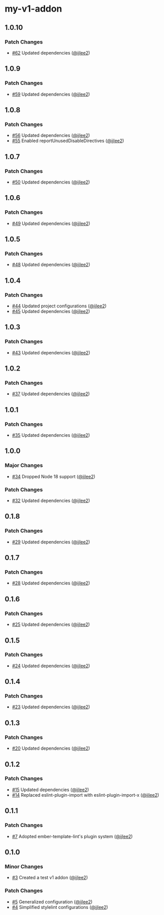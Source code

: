 # my-v1-addon

## 1.0.10

### Patch Changes

- [#62](https://github.com/ijlee2/frontend-configs/pull/62) Updated dependencies ([@ijlee2](https://github.com/ijlee2))

## 1.0.9

### Patch Changes

- [#59](https://github.com/ijlee2/frontend-configs/pull/59) Updated dependencies ([@ijlee2](https://github.com/ijlee2))

## 1.0.8

### Patch Changes

- [#56](https://github.com/ijlee2/frontend-configs/pull/56) Updated dependencies ([@ijlee2](https://github.com/ijlee2))
- [#55](https://github.com/ijlee2/frontend-configs/pull/55) Enabled reportUnusedDisableDirectives ([@ijlee2](https://github.com/ijlee2))

## 1.0.7

### Patch Changes

- [#50](https://github.com/ijlee2/frontend-configs/pull/50) Updated dependencies ([@ijlee2](https://github.com/ijlee2))

## 1.0.6

### Patch Changes

- [#49](https://github.com/ijlee2/frontend-configs/pull/49) Updated dependencies ([@ijlee2](https://github.com/ijlee2))

## 1.0.5

### Patch Changes

- [#48](https://github.com/ijlee2/frontend-configs/pull/48) Updated dependencies ([@ijlee2](https://github.com/ijlee2))

## 1.0.4

### Patch Changes

- [#44](https://github.com/ijlee2/frontend-configs/pull/44) Updated project configurations ([@ijlee2](https://github.com/ijlee2))
- [#45](https://github.com/ijlee2/frontend-configs/pull/45) Updated dependencies ([@ijlee2](https://github.com/ijlee2))

## 1.0.3

### Patch Changes

- [#43](https://github.com/ijlee2/frontend-configs/pull/43) Updated dependencies ([@ijlee2](https://github.com/ijlee2))

## 1.0.2

### Patch Changes

- [#37](https://github.com/ijlee2/frontend-configs/pull/37) Updated dependencies ([@ijlee2](https://github.com/ijlee2))

## 1.0.1

### Patch Changes

- [#35](https://github.com/ijlee2/frontend-configs/pull/35) Updated dependencies ([@ijlee2](https://github.com/ijlee2))

## 1.0.0

### Major Changes

- [#34](https://github.com/ijlee2/frontend-configs/pull/34) Dropped Node 18 support ([@ijlee2](https://github.com/ijlee2))

### Patch Changes

- [#32](https://github.com/ijlee2/frontend-configs/pull/32) Updated dependencies ([@ijlee2](https://github.com/ijlee2))

## 0.1.8

### Patch Changes

- [#29](https://github.com/ijlee2/frontend-configs/pull/29) Updated dependencies ([@ijlee2](https://github.com/ijlee2))

## 0.1.7

### Patch Changes

- [#28](https://github.com/ijlee2/frontend-configs/pull/28) Updated dependencies ([@ijlee2](https://github.com/ijlee2))

## 0.1.6

### Patch Changes

- [#25](https://github.com/ijlee2/frontend-configs/pull/25) Updated dependencies ([@ijlee2](https://github.com/ijlee2))

## 0.1.5

### Patch Changes

- [#24](https://github.com/ijlee2/frontend-configs/pull/24) Updated dependencies ([@ijlee2](https://github.com/ijlee2))

## 0.1.4

### Patch Changes

- [#23](https://github.com/ijlee2/frontend-configs/pull/23) Updated dependencies ([@ijlee2](https://github.com/ijlee2))

## 0.1.3

### Patch Changes

- [#20](https://github.com/ijlee2/frontend-configs/pull/20) Updated dependencies ([@ijlee2](https://github.com/ijlee2))

## 0.1.2

### Patch Changes

- [#15](https://github.com/ijlee2/frontend-configs/pull/15) Updated dependencies ([@ijlee2](https://github.com/ijlee2))
- [#14](https://github.com/ijlee2/frontend-configs/pull/14) Replaced eslint-plugin-import with eslint-plugin-import-x ([@ijlee2](https://github.com/ijlee2))

## 0.1.1

### Patch Changes

- [#7](https://github.com/ijlee2/frontend-configs/pull/7) Adopted ember-template-lint's plugin system ([@ijlee2](https://github.com/ijlee2))

## 0.1.0

### Minor Changes

- [#3](https://github.com/ijlee2/frontend-configs/pull/3) Created a test v1 addon ([@ijlee2](https://github.com/ijlee2))

### Patch Changes

- [#5](https://github.com/ijlee2/frontend-configs/pull/5) Generalized configuration ([@ijlee2](https://github.com/ijlee2))
- [#4](https://github.com/ijlee2/frontend-configs/pull/4) Simplified stylelint configurations ([@ijlee2](https://github.com/ijlee2))
